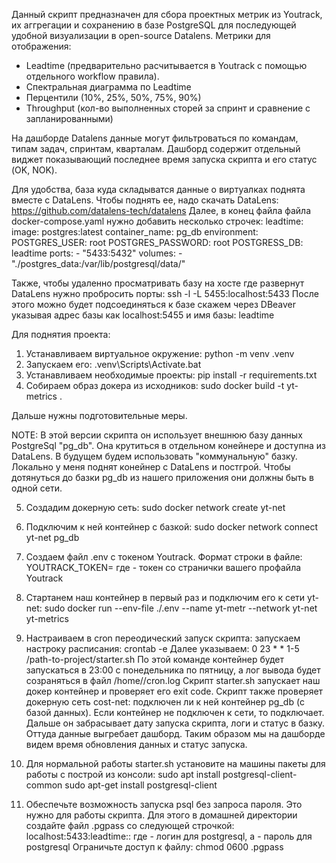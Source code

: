 Данный скрипт предназначен для сбора проектных метрик из Youtrack, 
их аггрегации и сохранению в базе PostgreSQL для последующей удобной визуализации в open-source Datalens.
Метрики для отображения:
- Leadtime (предварительно расчитывается в Youtrack с помощью отдельного workflow правила).
- Спектральная диаграмма по Leadtime
- Перцентили (10%, 25%, 50%, 75%, 90%)
- Throughput (кол-во выполненных сторей за спринт и сравнение с запланированными)

На дашборде Datalens данные могут фильтроваться по командам, типам задач, спринтам, кварталам.
Дашборд содержит отдельный виджет показывающий последнее время запуска скрипта и его статус (OK, NOK).

Для удобства, база куда складыватся данные о виртуалках поднята вместе с DataLens.
Чтобы поднять ее, надо скачать DataLens: https://github.com/datalens-tech/datalens
Далее, в конец файла файла docker-compose.yaml нужно добавить несколько строчек:
  leadtime:
    image: postgres:latest
    container_name: pg_db
    environment:
      POSTGRES_USER: root
      POSTGRES_PASSWORD: root
      POSTGRESS_DB: leadtime
    ports:
      - "5433:5432"
    volumes:
      - "./postgres_data:/var/lib/postgresql/data/"
      
Также, чтобы удаленно просматривать базу на хосте где развернут DataLens нужно пробросить порты:
ssh -l <login> -L 5455:localhost:5433 <ip of host with datalens>
После этого можно будет подсоединяться к базе скажем через DBeaver указывая адрес базы как localhost:5455 и имя базы: leadtime


Для поднятия проекта:
1. Устанавливаем виртуальное окружение: python -m venv .venv
2. Запускаем его: .venv\Scripts\Activate.bat
3. Устанавливаем необходимые проекты: pip install -r requirements.txt
4. Собираем образ докера из исходников: sudo docker build -t yt-metrics .

Дальше нужны подготовительные меры.

NOTE: В этой версии скрипта он использует внешнюю базу данных PostgreSql "pg_db".
      Она крутиться в отдельном конейнере и доступна из DataLens.
      В будущем будем использовать "коммунальную" базку.
      Локально у меня поднят конейнер с DataLens и постгрой.
      Чтобы дотянуться до базки pg_db из нашего приложения они должны быть в одной сети.
       
5. Создадим докерную сеть: sudo docker network create yt-net
6. Подключим к ней контейнер с базкой: sudo docker network connect yt-net pg_db
7. Создаем файл .env с токеном Youtrack. Формат строки в файле: YOUTRACK_TOKEN=<token>
   где <token> - токен со странички вашего профайла Youtrack
8. Стартанем наш контейнер в первый раз и подключим его к сети yt-net: sudo docker run --env-file ./.env --name yt-metr --network yt-net yt-metrics
9. Настраиваем в cron переодический запуск скрипта:
   запускаем настроку расписания: crontab -e
   Далее указываем:
   0 23 * * 1-5 /path-to-project/starter.sh
   По этой команде контейнер будет запускаться в 23:00 с понедельника по пятницу, а лог вывода будет созраняться в файл /home/<user>/cron.log
   Скрипт starter.sh запускает наш докер контейнер и проверяет его exit code.
   Скрипт также проверяет докерную сеть cost-net: подключен ли к ней контейнер pg_db (с базой данных).
   Если контейнер не подключен к сети, то подключает.
   Дальше он забрасывает дату запуска скрипта, логи и статус в базку.
   Оттуда данные выгребает дашборд. Таким образом мы на дашборде видем время обновления данных и статус запуска.
   
9. Для нормальной работы starter.sh установите на машины пакеты для работы с построй из консоли:
   sudo apt install postgresql-client-common
   sudo apt-get install postgresql-client

10. Обеспечьте возможность запуска psql без запроса пароля. Это нужно для работы скрипта.
    Для этого в домашней директории создайте файл .pgpass со следующей строчкой:
    localhost:5433:leadtime:<login>:<password>
    где <login> - логин для postgresql, а <password> - пароль для postgresql
    Ограничьте доступ к файлу: chmod 0600 .pgpass